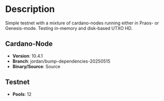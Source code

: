 # Description

Simple testnet with a mixture of cardano-nodes running either in Praos- or Genesis-mode.
Testing in-memory and disk-based UTXO HD.

## Cardano-Node

- **Version**: 10.4.1
- **Branch**: jordan/bump-dependencies-20250515
- **Binary/Source**: Source

## Testnet

- **Pools**: 12
